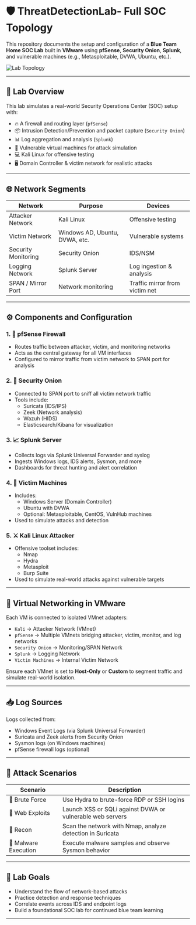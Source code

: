 # 🛡️ ThreatDetectionLab- Full SOC Topology

This repository documents the setup and configuration of a **Blue Team Home SOC Lab** built in **VMware** using **pfSense**, **Security Onion**, **Splunk**, and vulnerable machines (e.g., Metasploitable, DVWA, Ubuntu, etc.).

![Lab Topology](625e6d08-ad15-44a6-a991-4d0220e7cdf6.png)

---

## 🧠 Lab Overview

This lab simulates a real-world Security Operations Center (SOC) setup with:

- 🔥 A firewall and routing layer (`pfSense`)
- 📦 Intrusion Detection/Prevention and packet capture (`Security Onion`)
- 📊 Log aggregation and analysis (`Splunk`)
- 🧪 Vulnerable virtual machines for attack simulation
- 💻 Kali Linux for offensive testing
- 🖥️ Domain Controller & victim network for realistic attacks

---

## 🌐 Network Segments

| Network | Purpose                       | Devices                          |
|--------|-------------------------------|----------------------------------|
| Attacker Network   | Kali Linux                      | Offensive testing                |
| Victim Network     | Windows AD, Ubuntu, DVWA, etc. | Vulnerable systems               |
| Security Monitoring | Security Onion                 | IDS/NSM                          |
| Logging Network    | Splunk Server                  | Log ingestion & analysis         |
| SPAN / Mirror Port | Network monitoring             | Traffic mirror from victim net   |

---

## ⚙️ Components and Configuration

### 1. 🧱 pfSense Firewall
- Routes traffic between attacker, victim, and monitoring networks
- Acts as the central gateway for all VM interfaces
- Configured to mirror traffic from victim network to SPAN port for analysis

### 2. 🧨 Security Onion
- Connected to SPAN port to sniff all victim network traffic
- Tools include:
  - Suricata (IDS/IPS)
  - Zeek (Network analysis)
  - Wazuh (HIDS)
  - Elasticsearch/Kibana for visualization

### 3. 📈 Splunk Server
- Collects logs via Splunk Universal Forwarder and syslog
- Ingests Windows logs, IDS alerts, Sysmon, and more
- Dashboards for threat hunting and alert correlation

### 4. 🧪 Victim Machines
- Includes:
  - Windows Server (Domain Controller)
  - Ubuntu with DVWA
  - Optional: Metasploitable, CentOS, VulnHub machines
- Used to simulate attacks and detection

### 5. ⚔️ Kali Linux Attacker
- Offensive toolset includes:
  - Nmap
  - Hydra
  - Metasploit
  - Burp Suite
- Used to simulate real-world attacks against vulnerable targets

---

## 🔌 Virtual Networking in VMware

Each VM is connected to isolated VMnet adapters:

- `Kali` → Attacker Network (VMnet)
- `pfSense` → Multiple VMnets bridging attacker, victim, monitor, and log networks
- `Security Onion` → Monitoring/SPAN Network
- `Splunk` → Logging Network
- `Victim Machines` → Internal Victim Network

Ensure each VMnet is set to **Host-Only** or **Custom** to segment traffic and simulate real-world isolation.

---

## 📥 Log Sources

Logs collected from:

- Windows Event Logs (via Splunk Universal Forwarder)
- Suricata and Zeek alerts from Security Onion
- Sysmon logs (on Windows machines)
- pfSense firewall logs (optional)

---

## 🧪 Attack Scenarios

| Scenario | Description |
|---------|-------------|
| 🔐 Brute Force | Use Hydra to brute-force RDP or SSH logins |
| 🐛 Web Exploits | Launch XSS or SQLi against DVWA or vulnerable web servers |
| 🧭 Recon | Scan the network with Nmap, analyze detection in Suricata |
| 🦠 Malware Execution | Execute malware samples and observe Sysmon behavior |

---

## 🚀 Lab Goals

- Understand the flow of network-based attacks
- Practice detection and response techniques
- Correlate events across IDS and endpoint logs
- Build a foundational SOC lab for continued blue team learning

---
